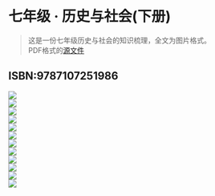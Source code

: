 # 七年级 · 历史与社会(下册)

> 这是一份七年级历史与社会的知识梳理，全文为图片格式。  
> PDF格式的[源文件](/epic/WdloCcTojoTsvFay/J65RKs8X2ZW4SIFL.pdf)

## ISBN:9787107251986
![](/epic/hLow7GCvmbbwkbhX/0001.jpg)  
![](/epic/hLow7GCvmbbwkbhX/0002.jpg)  
![](/epic/hLow7GCvmbbwkbhX/0003.jpg)  
![](/epic/hLow7GCvmbbwkbhX/0004.jpg)  
![](/epic/hLow7GCvmbbwkbhX/0005.jpg)  
![](/epic/hLow7GCvmbbwkbhX/0006.jpg)  
![](/epic/hLow7GCvmbbwkbhX/0007.jpg)  
![](/epic/hLow7GCvmbbwkbhX/0008.jpg)  
![](/epic/hLow7GCvmbbwkbhX/0009.jpg)  
![](/epic/hLow7GCvmbbwkbhX/0010.jpg)  
![](/epic/hLow7GCvmbbwkbhX/0011.jpg)  
![](/epic/hLow7GCvmbbwkbhX/0012.jpg)  
